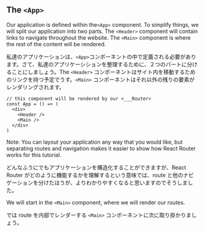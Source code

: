 ## The `<App>`

Our application is defined within the`<App>` component. To simplify things, we will split our application into two parts. The `<Header>` component will contain links to navigate throughout the website. The `<Main>` component is where the rest of the content will be rendered.

私達のアプリケーションは、`<App>`コンポーネントの中で定義される必要があります。さて、私達のアプリケーシションを整理するために、２つのパートに分けることにしましょう。The `<Header>` コンポーネントはサイト内を移動するためのリンクを持つ予定でうす。`<Main>` コンポーネントはそれ以外の残りの要素がレンダリングされます。

```
// this component will be rendered by our <___Router>
const App = () => (
  <div>
    <Header />
    <Main />
  </div>
)
```

Note: You can layout your application any way that you would like, but separating routes and navigation makes it easier to show how React Router works for this tutorial.

どんなふうにでもアプリケーションを構造化することができますが、React Router がどのように機能するかを理解するという意味では、route と他のナビゲーションを分けたほうが、よりわかりやすくなると思いますのでそうしました。

We will start in the `<Main>` component, where we will render our routes.

では route を内部でレンダーする `<Main>` コンポーネントに次に取り掛かりましょう。

